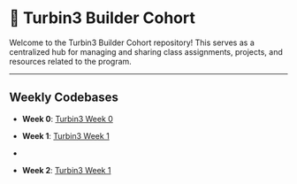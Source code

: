 # 🚀 Turbin3 Builder Cohort
Welcome to the Turbin3 Builder Cohort repository! This serves as a centralized hub for managing and sharing class assignments, projects, and resources related to the program.

---

## Weekly Codebases

- **Week 0**: [Turbin3 Week 0](https://github.com/priyanshpatel18/Q3_25_Builder_priyanshpatel18/tree/main/prereq-assignment)

- **Week 1**: [Turbin3 Week 1](https://github.com/priyanshpatel18/Q3_25_Builder_priyanshpatel18/tree/main/week-1)
- 
- **Week 2**: [Turbin3 Week 1](https://github.com/priyanshpatel18/Q3_25_Builder_priyanshpatel18/tree/main/week-2)